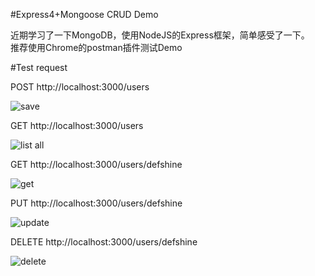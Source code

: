 #Express4+Mongoose CRUD Demo  

近期学习了一下MongoDB，使用NodeJS的Express框架，简单感受了一下。  
推荐使用Chrome的postman插件测试Demo  

#Test request  

POST   http://localhost:3000/users  

![save](https://github.com/defshine/nodeblog/blob/master/public/images/save.png)  

GET    http://localhost:3000/users  

![list all](https://github.com/defshine/nodeblog/blob/master/public/images/list.png)  

GET    http://localhost:3000/users/defshine  

![get](https://github.com/defshine/nodeblog/blob/master/public/images/getByName.png)  

PUT    http://localhost:3000/users/defshine   

![update](https://github.com/defshine/nodeblog/blob/master/public/images/update.png)  

DELETE http://localhost:3000/users/defshine  

![delete](https://github.com/defshine/nodeblog/blob/master/public/images/delete.png)  

